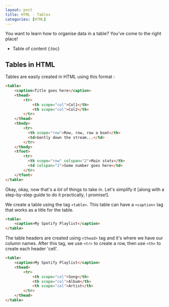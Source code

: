 ```yaml
---
layout: post
title: HTML - Tables
categories: [HTML]
---
```


You want to learn how to organise data in a table? You've come to the right place!

* Table of content
{:toc}

## Tables in HTML

Tables are easily created in HTML using this format :

```html
<table>
    <caption>Title goes here</caption>
    <thead>
        <tr>
            <th scope="col">Col1</th>
            <th scope="col">Col2</th>
        </tr>
    </thead>
    <tbody>
        <tr>
          <th scope="row">Row, row, row a boat</th>
          <td>Gently down the stream...</td>
        </tr>
    </tbody>
    <tfoot>
        <tr>
          <th scope="row" colspan="2">Main stats</th>
          <td colspan="2">Some number goes here</td>
        </tr>
    </tfoot>
</table>
```

Okay, okay, now that's a *lot* of things to take in. Let's simplify it [along with a step-by-step guide to do it practically, I promise!].

We create a table using the tag ``<table>``. This table can have a ``<caption>`` tag that works as a title for the table.

```html
<table>
    <caption>My Spotify Playlist</caption>
</table>
```

The table headers are created using ``<thead>`` tag and it's where we have our column names. After this tag, we use ``<tr>`` to create a row, then use ``<th>`` to create each header 'cell'.

```html
<table>
    <caption>My Spotify Playlist</caption>
    <thead>
        <tr>
            <th scope="col">Song</th>
            <th scope="col">Album</th>
            <th scope="col">Artist</th>
        </tr>
    </thead>
</table>
```
